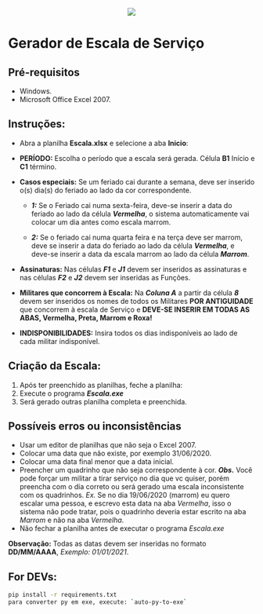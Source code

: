<p align="center"><img src="https://github.com/coelhocta/Escala/blob/master/img/soldado.ico"></p>

# Gerador de Escala de Serviço

## Pré-requisitos

* Windows.
* Microsoft Office Excel 2007.

## Instruções:

* Abra a planilha **Escala.xlsx** e selecione a aba **Inicio**:

* **PERÍODO:** Escolha o período que a escala será gerada. Célula **B1** Início e **C1** término.

* **Casos especiais:** Se um feriado cai durante a semana, deve ser inserido o(s) dia(s) do feriado ao lado da cor correspondente.

  - ***1:*** Se o Feriado cai numa sexta-feira, deve-se inserir a data do feriado ao lado da célula ***Vermelha***, o sistema automaticamente vai colocar um dia antes como escala marrom.

  - ***2:*** Se o feriado cai numa quarta feira e na terça deve ser marrom, deve se inserir a data do feriado ao lado da célula ***Vermelha***, e deve-se inserir a data da escala marrom ao lado da célula ***Marrom***.

* **Assinaturas:** Nas células ***F1*** e ***J1*** devem ser inseridos as assinaturas e nas células ***F2*** e ***J2*** devem ser inseridas as Funções.

* **Militares que concorrem à Escala:** Na ***Coluna A*** a partir da célula ***8*** devem ser inseridos os nomes de todos os Militares **POR ANTIGUIDADE** que concorrem à escala de Serviço e **DEVE-SE INSERIR EM TODAS AS ABAS, Vermelha, Preta, Marrom e Roxa!**

* **INDISPONIBILIDADES:** Insira todos os dias indisponíveis ao lado de cada militar indisponível.

## Criação da Escala:

1. Após ter preenchido as planilhas, feche a planilha:
2. Execute o programa ***Escala.exe***
3. Será gerado outras planilha completa e preenchida.

## Possíveis erros ou inconsistências

* Usar um editor de planilhas que não seja o Excel 2007.
* Colocar uma data que não existe, por exemplo 31/06/2020.
* Colocar uma data final menor que a data inicial.
* Preencher um quadrinho que não seja correspondente à cor. ***Obs.*** Você pode forçar um militar a tirar serviço no dia que vc quiser, porém preencha com o dia correto ou será gerado uma escala inconsistente com os quadrinhos. *Ex.* Se no dia 19/06/2020 (marrom) eu quero escalar uma pessoa, e escrevo esta data na aba *Vermelha*, isso o sistema não pode tratar, pois o quadrinho deveria estar escrito na aba *Marrom* e não na aba *Vermelha*.
* Não fechar a planilha antes de executar o programa *Escala.exe*

**Observação:** Todas as datas devem ser inseridas no formato **DD/MM/AAAA**, *Exemplo: 01/01/2021*.


## For DEVs:
```sh
pip install -r requirements.txt
para converter py em exe, execute: `auto-py-to-exe`
```


